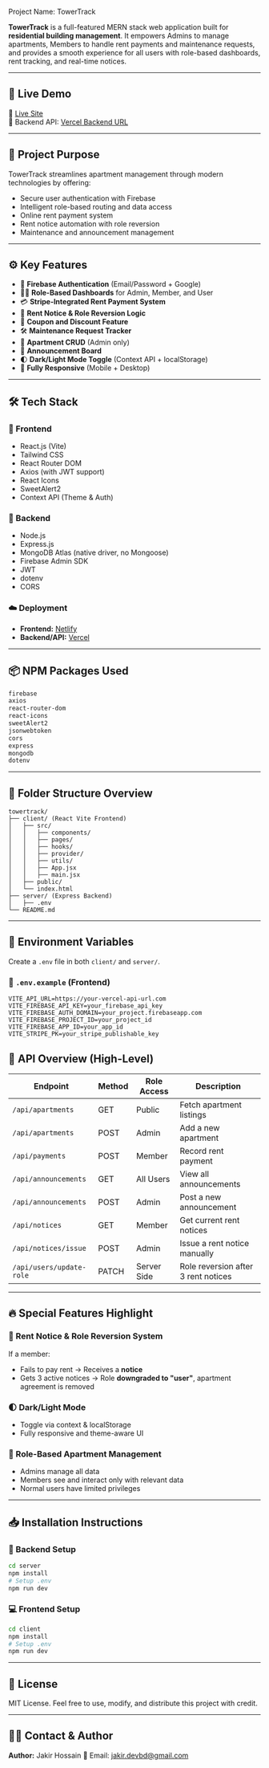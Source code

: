Project Name: TowerTrack

**TowerTrack** is a full-featured MERN stack web application built for **residential building management**. It empowers Admins to manage apartments, Members to handle rent payments and maintenance requests, and provides a smooth experience for all users with role-based dashboards, rent tracking, and real-time notices.

---

## 🚀 Live Demo

🔗 [Live Site](https://towertrack-ph-assestwelve.netlify.app)  
🔧 Backend API: [Vercel Backend URL](https://tower-track-server.vercel.app)

---

## 📌 Project Purpose

TowerTrack streamlines apartment management through modern technologies by offering:

- Secure user authentication with Firebase
- Intelligent role-based routing and data access
- Online rent payment system
- Rent notice automation with role reversion
- Maintenance and announcement management

---

## ⚙️ Key Features

- 🔐 **Firebase Authentication** (Email/Password + Google)
- 🧑‍💼 **Role-Based Dashboards** for Admin, Member, and User
- 💳 **Stripe-Integrated Rent Payment System**
- 📢 **Rent Notice & Role Reversion Logic**
- 🧾 **Coupon and Discount Feature**
- 🛠️ **Maintenance Request Tracker**
- 🏢 **Apartment CRUD** (Admin only)
- 📣 **Announcement Board**
- 🌓 **Dark/Light Mode Toggle** (Context API + localStorage)
- 📱 **Fully Responsive** (Mobile + Desktop)

---

## 🛠️ Tech Stack

### 🔹 Frontend
- React.js (Vite)
- Tailwind CSS
- React Router DOM
- Axios (with JWT support)
- React Icons
- SweetAlert2
- Context API (Theme & Auth)

### 🔸 Backend
- Node.js
- Express.js
- MongoDB Atlas (native driver, no Mongoose)
- Firebase Admin SDK
- JWT
- dotenv
- CORS

### ☁️ Deployment
- **Frontend:** [Netlify](https://towertrack-ph-assestwelve.netlify.app)
- **Backend/API:** [Vercel](https://tower-track-server.vercel.app)

---

## 📦 NPM Packages Used

```bash
firebase
axios
react-router-dom
react-icons
sweetAlert2
jsonwebtoken
cors
express
mongodb
dotenv
````

---

## 📂 Folder Structure Overview

```
towertrack/
├── client/ (React Vite Frontend)
│   ├── src/
│   │   ├── components/
│   │   ├── pages/
│   │   ├── hooks/
│   │   ├── provider/
│   │   ├── utils/
│   │   ├── App.jsx
│   │   ├── main.jsx
│   ├── public/
│   └── index.html
├── server/ (Express Backend)
│   ├── .env
└── README.md
```

---

## 🔐 Environment Variables

Create a `.env` file in both `client/` and `server/`.

### 🧾 `.env.example` (Frontend)

```env
VITE_API_URL=https://your-vercel-api-url.com
VITE_FIREBASE_API_KEY=your_firebase_api_key
VITE_FIREBASE_AUTH_DOMAIN=your_project.firebaseapp.com
VITE_FIREBASE_PROJECT_ID=your_project_id
VITE_FIREBASE_APP_ID=your_app_id
VITE_STRIPE_PK=your_stripe_publishable_key
```


## 📡 API Overview (High-Level)

| Endpoint                 | Method | Role Access | Description                         |
| ------------------------ | ------ | ----------- | ----------------------------------- |
| `/api/apartments`        | GET    | Public      | Fetch apartment listings            |
| `/api/apartments`        | POST   | Admin       | Add a new apartment                 |
| `/api/payments`          | POST   | Member      | Record rent payment                 |
| `/api/announcements`     | GET    | All Users   | View all announcements              |
| `/api/announcements`     | POST   | Admin       | Post a new announcement             |
| `/api/notices`           | GET    | Member      | Get current rent notices            |
| `/api/notices/issue`     | POST   | Admin       | Issue a rent notice manually        |
| `/api/users/update-role` | PATCH  | Server Side | Role reversion after 3 rent notices |

---

## 🔥 Special Features Highlight

### 📢 Rent Notice & Role Reversion System

If a member:

* Fails to pay rent → Receives a **notice**
* Gets 3 active notices → Role **downgraded to "user"**, apartment agreement is removed

### 🌓 Dark/Light Mode

* Toggle via context & localStorage
* Fully responsive and theme-aware UI

### 🏢 Role-Based Apartment Management

* Admins manage all data
* Members see and interact only with relevant data
* Normal users have limited privileges

---

## 📥 Installation Instructions

### 🔧 Backend Setup

```bash
cd server
npm install
# Setup .env
npm run dev
```

### 💻 Frontend Setup

```bash
cd client
npm install
# Setup .env
npm run dev
```

---

## 📄 License

MIT License.
Feel free to use, modify, and distribute this project with credit.

---

## 👨‍💻 Contact & Author

**Author:** Jakir Hossain
📧 Email: [jakir.devbd@gmail.com](mailto:jakir.devbd@gmail.com)



